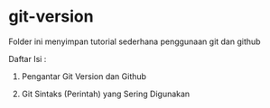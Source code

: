 # git-version
Folder ini menyimpan tutorial sederhana penggunaan git dan github

Daftar Isi :

1. Pengantar Git Version dan Github

2. Git Sintaks (Perintah) yang Sering Digunakan

